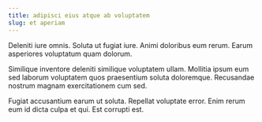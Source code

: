 ```yaml
---
title: adipisci eius atque ab voluptatem
slug: et aperiam
---
```


Deleniti iure omnis. Soluta ut fugiat iure. Animi doloribus eum rerum. Earum asperiores voluptatum quam dolorum.

Similique inventore deleniti similique voluptatem ullam. Mollitia ipsum eum sed laborum voluptatem quos praesentium soluta doloremque. Recusandae nostrum magnam exercitationem cum sed.

Fugiat accusantium earum ut soluta. Repellat voluptate error. Enim rerum eum id dicta culpa et qui. Est corrupti est.
